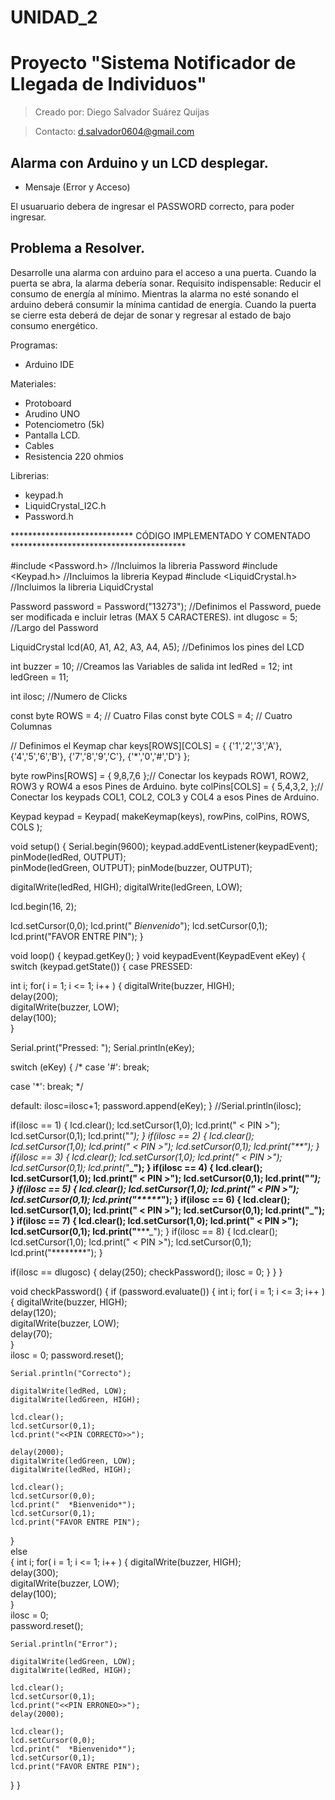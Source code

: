 # UNIDAD_2
# Proyecto "Sistema Notificador de Llegada de Individuos"
>Creado por: Diego Salvador Suárez Quijas

>Contacto: d.salvador0604@gmail.com

## Alarma con Arduino y un LCD desplegar.
- Mensaje (Error y Acceso)

El usuaruario debera de ingresar el PASSWORD correcto, para poder ingresar.

## Problema a Resolver.

Desarrolle una alarma con arduino para el acceso a una puerta. Cuando la puerta se abra, la alarma debería sonar.
Requisito indispensable:
Reducir el consumo de energía al mínimo. Mientras la alarma no esté sonando el arduino deberá consumir la mínima cantidad de energía.
Cuando la puerta se cierre esta deberá de dejar de sonar y regresar al estado de bajo consumo energético.

Programas:
- Arduino IDE

Materiales:
- Protoboard
- Arudino UNO
- Potenciometro (5k)
- Pantalla LCD.
- Cables
- Resistencia 220 ohmios

Librerias:
- keypad.h
- LiquidCrystal_I2C.h
- Password.h

**************************** CÓDIGO IMPLEMENTADO Y COMENTADO ****************************************

#include <Password.h> //Incluimos la libreria Password
#include <Keypad.h> //Incluimos la libreria Keypad
#include <LiquidCrystal.h>  //Incluimos la libreria LiquidCrystal
 
Password password = Password("13273");  //Definimos el Password, puede ser modificada e incluir letras (MAX 5 CARACTERES).
int dlugosc = 5;                        //Largo del Password
 
LiquidCrystal lcd(A0, A1, A2, A3, A4, A5); //Definimos los pines del LCD
 
int buzzer = 10; //Creamos las Variables de salida
int ledRed = 12; 
int ledGreen = 11;
 
int ilosc; //Numero de Clicks
 
const byte ROWS = 4; // Cuatro Filas
const byte COLS = 4; // Cuatro Columnas

// Definimos el Keymap
char keys[ROWS][COLS] = {
  {'1','2','3','A'},
  {'4','5','6','B'},
  {'7','8','9','C'},
  {'*','0','#','D'}
};

byte rowPins[ROWS] = { 9,8,7,6 };// Conectar los keypads ROW1, ROW2, ROW3 y ROW4 a esos Pines de Arduino.
byte colPins[COLS] = { 5,4,3,2, };// Conectar los keypads COL1, COL2, COL3 y COL4 a esos Pines de Arduino.
 
Keypad keypad = Keypad( makeKeymap(keys), rowPins, colPins, ROWS, COLS );
 
void setup()
{
  Serial.begin(9600);
  keypad.addEventListener(keypadEvent);  
  pinMode(ledRed, OUTPUT);  
  pinMode(ledGreen, OUTPUT);
  pinMode(buzzer, OUTPUT);
 
  digitalWrite(ledRed, HIGH);
  digitalWrite(ledGreen, LOW);
 
  lcd.begin(16, 2);
 
  lcd.setCursor(0,0);
  lcd.print("  *Bienvenido*");
  lcd.setCursor(0,1);
  lcd.print("FAVOR ENTRE PIN");
}
 
void loop()
{
  keypad.getKey();
}
void keypadEvent(KeypadEvent eKey)
{
  switch (keypad.getState())
  {
    case PRESSED:
   
int i;
for( i = 1; i <= 1; i++ )
{
  digitalWrite(buzzer, HIGH);  
  delay(200);            
  digitalWrite(buzzer, LOW);  
  delay(100);      
}    
 
Serial.print("Pressed: ");
Serial.println(eKey);
 
switch (eKey)
{
/*
case '#':
break;
 
case '*':
break;
*/
 
default:
ilosc=ilosc+1;
password.append(eKey);
}
//Serial.println(ilosc);
 
if(ilosc == 1)
{
lcd.clear();
lcd.setCursor(1,0);
lcd.print("   < PIN >");
lcd.setCursor(0,1);
lcd.print("*_");
}
if(ilosc == 2)
{
lcd.clear();
lcd.setCursor(1,0);
lcd.print("   < PIN >");
lcd.setCursor(0,1);
lcd.print("**_");
}
if(ilosc == 3)
{
lcd.clear();
lcd.setCursor(1,0);
lcd.print("   < PIN >");
lcd.setCursor(0,1);
lcd.print("***_");
}
if(ilosc == 4)
{
lcd.clear();
lcd.setCursor(1,0);
lcd.print("   < PIN >");
lcd.setCursor(0,1);
lcd.print("****_");
}
if(ilosc == 5)
{
lcd.clear();
lcd.setCursor(1,0);
lcd.print("   < PIN >");
lcd.setCursor(0,1);
lcd.print("*****_");
}
if(ilosc == 6)
{
lcd.clear();
lcd.setCursor(1,0);
lcd.print("   < PIN >");
lcd.setCursor(0,1);
lcd.print("******_");
}
if(ilosc == 7)
{
lcd.clear();
lcd.setCursor(1,0);
lcd.print("   < PIN >");
lcd.setCursor(0,1);
lcd.print("*******_");
}
if(ilosc == 8)
{
lcd.clear();
lcd.setCursor(1,0);
lcd.print("   < PIN >");
lcd.setCursor(0,1);
lcd.print("********");
}
 
if(ilosc == dlugosc)
{
delay(250);
checkPassword();
ilosc = 0;
}
}
}
 
void checkPassword()
{
  if (password.evaluate())
  {
int i;
for( i = 1; i <= 3; i++ )
{
  digitalWrite(buzzer, HIGH);  
  delay(120);            
  digitalWrite(buzzer, LOW);  
  delay(70);      
}    
    ilosc = 0;
    password.reset();
    
    Serial.println("Correcto");    
 
    digitalWrite(ledRed, LOW);
    digitalWrite(ledGreen, HIGH);
 
    lcd.clear();
    lcd.setCursor(0,1);
    lcd.print("<<PIN CORRECTO>>");    
 
    delay(2000);
    digitalWrite(ledGreen, LOW);
    digitalWrite(ledRed, HIGH);    
       
    lcd.clear();
    lcd.setCursor(0,0);
    lcd.print("  *Bienvenido*");
    lcd.setCursor(0,1);
    lcd.print("FAVOR ENTRE PIN");   
 
  }  
  else  
  {
int i;
for( i = 1; i <= 1; i++ )
{
  digitalWrite(buzzer, HIGH);  
  delay(300);            
  digitalWrite(buzzer, LOW);  
  delay(100);      
}  
    ilosc = 0;  
    password.reset();
 
    Serial.println("Error");
 
    digitalWrite(ledGreen, LOW);
    digitalWrite(ledRed, HIGH);    
             
    lcd.clear();
    lcd.setCursor(0,1);
    lcd.print("<<PIN ERRONEO>>");
    delay(2000);
   
    lcd.clear();
    lcd.setCursor(0,0);
    lcd.print("  *Bienvenido*");
    lcd.setCursor(0,1);
    lcd.print("FAVOR ENTRE PIN");    
  }
}
